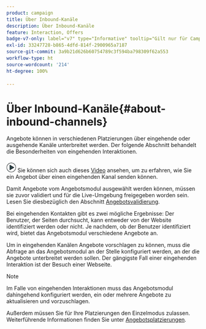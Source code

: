 ```yaml
---
product: campaign
title: Über Inbound-Kanäle
description: Über Inbound-Kanäle
feature: Interaction, Offers
badge-v7-only: label="v7" type="Informative" tooltip="Gilt nur für Campaign Classic v7"
exl-id: 33247728-b865-4dfd-814f-2900965a7187
source-git-commit: 3a9b21d626b60754789c3f594ba798309f62a553
workflow-type: ht
source-wordcount: '214'
ht-degree: 100%

---
```


# Über Inbound-Kanäle{#about-inbound-channels}



Angebote können in verschiedenen Platzierungen über eingehende oder ausgehende Kanäle unterbreitet werden. Der folgende Abschnitt behandelt die Besonderheiten von eingehenden Interaktionen.

![](assets/do-not-localize/how-to-video.png) Sie können sich auch dieses [Video](https://helpx.adobe.com/de/campaign/classic/how-to/deliver-an-offer-on-inbound-channel-in-acv6.html) ansehen, um zu erfahren, wie Sie ein Angebot über einen eingehenden Kanal senden können.

Damit Angebote vom Angebotsmodul ausgewählt werden können, müssen sie zuvor validiert und für die Live-Umgebung freigegeben worden sein. Lesen Sie diesbezüglich den Abschnitt [Angebotsvalidierung](../../interaction/using/approving-and-activating-an-offer.md).

Bei eingehenden Kontakten gibt es zwei mögliche Ergebnisse: Der Benutzer, der Seiten durchsucht, kann entweder von der Website identifiziert werden oder nicht. Je nachdem, ob der Benutzer identifiziert wird, bietet das Angebotsmodul verschiedene Angebote an.

Um in eingehenden Kanälen Angebote vorschlagen zu können, muss die Abfrage an das Angebotsmodul an der Stelle konfiguriert werden, an der die Angebote unterbreitet werden sollen. Der gängigste Fall einer eingehenden Interaktion ist der Besuch einer Webseite.

>[!NOTE]
>
>Im Falle von eingehenden Interaktionen muss das Angebotsmodul dahingehend konfiguriert werden, ein oder mehrere Angebote zu aktualisieren und vorzuschlagen.
>
>Außerdem müssen Sie für Ihre Platzierungen den Einzelmodus zulassen. Weiterführende Informationen finden Sie unter [Angebotsplatzierungen](../../interaction/using/creating-offer-spaces.md).
